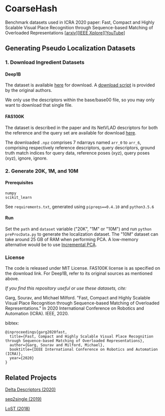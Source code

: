 # CoarseHash
Benchmark datasets used in ICRA 2020 paper: Fast, Compact and Highly Scalable Visual Place Recognition through Sequence-based Matching of Overloaded Representations [[arxiv](https://arxiv.org/abs/2001.08434)][[IEEE Xplore]()][[YouTube](https://www.youtube.com/watch?v=l8oB3oOKy3k)]

## Generating Pseudo Localization Datasets

### 1. Download Ingredient Datasets

#### Deep1B 
The dataset is available [here](https://yadi.sk/d/11eDCm7Dsn9GA) for download. A [download script](https://github.com/arbabenko/GNOIMI) is provided by the original authors.

We only use the descriptors within the base/base00 file, so you may only want to download that single file.


#### FAS100K
The dataset is described in the paper and its NetVLAD descriptors for both the reference and the query set are available for download [here](https://data.mendeley.com/datasets/zh5g5wbcj9/1).

The downloaded `.npz` comprises 7 ndarrays named `arr_0` to `arr_6`, comprising respectively reference descriptors, query descriptors, ground truth match indices for query data, reference poses (xyz), query poses (xyz), ignore, ignore. 

### 2. Generate 20K, 1M, and 10M

#### Prerequisites
```
numpy
scikit_learn
```

See `requirements.txt`, generated using `pipreqs==0.4.10` and `python3.5.6`


#### Run
Set the `path` and `dataset` variable ("20K", "1M" or "10M") and run `python preProcData.py` to generate the localization dataset. The "10M" dataset can take around 25 GB of RAM when performing PCA. A low-memory alternative would be to use [Incremental PCA](https://scikit-learn.org/stable/auto_examples/decomposition/plot_incremental_pca.html).


### License
The code is released under MIT License. FAS100K license is as specified on the download link. For Deep1B, refer to its original sources as mentioned above.


*If you find this repository useful or use these datasets, cite:*

Garg, Sourav, and Michael Milford. "Fast, Compact and Highly Scalable Visual Place Recognition through Sequence-based Matching of Overloaded Representations." In 2020 International Conference on Robotics and Automation (ICRA). IEEE, 2020.

bibtex:
```
@inproceedings{garg2020fast,
  title={Fast, Compact and Highly Scalable Visual Place Recognition through Sequence-based Matching of Overloaded Representations},
  author={Garg, Sourav and Milford, Michael},
  booktitle={IEEE International Conference on Robotics and Automation (ICRA)},
  year={2020}
}
```


## Related Projects
[Delta Descriptors (2020)](https://github.com/oravus/DeltaDescriptors)

[seq2single (2019)](https://github.com/oravus/seq2single)

[LoST (2018)](https://github.com/oravus/lostX)
